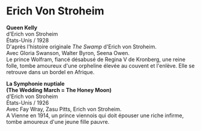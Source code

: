 # Erich Von Stroheim

**Queen Kelly**  
d'Erich von Stroheim  
États-Unis / 1928  
D'après l'histoire originale _The Swamp_ d'Erich von Stroheim.  
Avec Gloria Swanson, Walter Byron, Seena Owen.  
Le prince Wolfram, fiancé désabusé de Regina V de Kronberg, une reine folle, tombe amoureux d'une orpheline élevée au couvent et l'enlève. Elle se retrouve dans un bordel en Afrique.

**La Symphonie nuptiale**  
**(The Wedding March = The Honey Moon)**  
d'Erich von Stroheim  
États-Unis / 1926  
Avec Fay Wray, Zasu Pitts, Erich von Stroheim.  
A Vienne en 1914, un prince viennois qui doit épouser une riche infirme, tombe amoureux d'une jeune fille pauvre.

